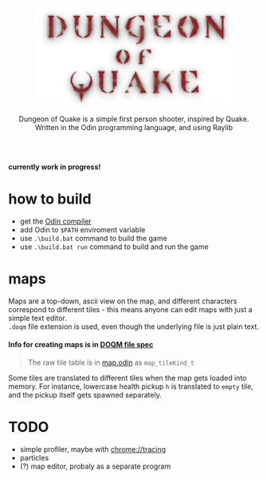 <p align="center">
  <img src="/build/textures/dungeon_of_quake_logo.png" width="400">  
</p>

<p align="center">
  Dungeon of Quake is a simple first person shooter, inspired by Quake.
  </br>
  Written in the Odin programming language, and using Raylib
</p>
</br>
</br>

**currently work in progress!**

# how to build
- get the [Odin compiler](https://github.com/odin-lang/Odin)
- add Odin to `$PATH` enviroment variable
- use `.\build.bat` command to build the game  
- use `.\build.bat run` command to build and run the game  



# maps
Maps are a top-down, ascii view on the map, and different characters correspond to different
tiles - this means anyone can edit maps with just a simple text editor.  
`.doqm` file extension is used, even though the underlying file is just plain text.
#### Info for creating maps is in [DOQM file spec](doqm_format_spec.md)  

> The raw tile table is in [map.odin](/doq/map.odin) as `map_tileKind_t`

Some tiles are translated to different tiles when the map gets loaded into memory. For instance, lowercase
health pickup `h` is translated to `empty` tile, and the pickup itself gets spawned separately.



# TODO
- simple profiler, maybe with [chrome://tracing](chrome://tracing)
- particles
- (?) map editor, probaly as a separate program
